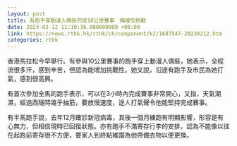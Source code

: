 ```yaml
---
layout: post
title: 有跑手穿動漫人偶裝完成10公里賽事　稱增加挑戰
date: 2023-02-12 11:10:38.000000000 +08:00
link: https://news.rthk.hk/rthk/ch/component/k2/1687547-20230212.htm
categories: rthk
---
```


香港馬拉松今早舉行。有參與10公里賽事的跑手穿上動漫人偶裝，她表示，全程流很多汗，感到辛苦，但認為能增加挑戰性。她又說，沿途有跑手及市民為她打氣，感到很高興。

有首次參加全馬的跑手表示，可以在3小時內完成賽事非常開心，又指，天氣潮濕，經過西隧時幾乎抽筋，要放慢速度，途人打氣聲令他能堅持完成賽事。

有半馬跑手說，去年12月確診新冠病毒，其後一個月練跑有明顯影響，形容是有心無力，但相信現時已回復狀態。亦有跑手不滿寄存行李的安排，認為不能像以往在起跑前寄存很不方便，要家人到終點維園為他帶備衣物以便更換。
